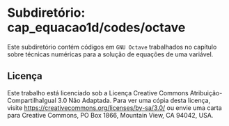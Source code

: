 # Subdiretório: cap_equacao1d/codes/octave

Este subdiretório contém códigos em `GNU Octave` trabalhados no capítulo sobre técnicas numéricas para a solução de equações de uma variável.

## Licença
Este trabalho está licenciado sob a Licença Creative Commons Atribuição-CompartilhaIgual 3.0 Não Adaptada. Para ver uma cópia desta licença, visite https://creativecommons.org/licenses/by-sa/3.0/ ou envie uma carta para Creative Commons, PO Box 1866, Mountain View, CA 94042, USA.
